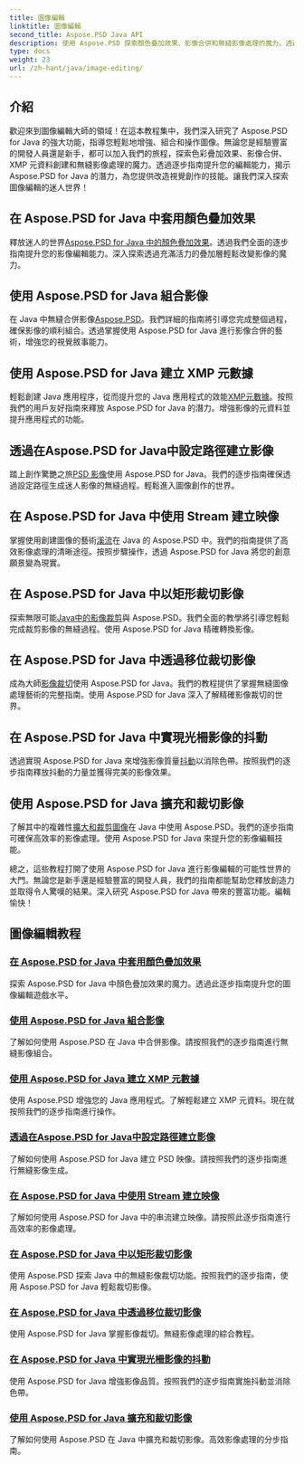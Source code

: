 ```yaml
---
title: 圖像編輯
linktitle: 圖像編輯
second_title: Aspose.PSD Java API
description: 使用 Aspose.PSD 探索顏色疊加效果、影像合併和無縫影像處理的魔力。透過我們的指南提升您的圖像編輯遊戲水平。
type: docs
weight: 23
url: /zh-hant/java/image-editing/
---
```

## 介紹 

歡迎來到圖像編輯大師的領域！在這本教程集中，我們深入研究了 Aspose.PSD for Java 的強大功能，指導您輕鬆地增強、組合和操作圖像。無論您是經驗豐富的開發人員還是新手，都可以加入我們的旅程，探索色彩疊加效果、影像合併、XMP 元資料創建和無縫影像處理的魔力。透過逐步指南提升您的編輯能力，揭示 Aspose.PSD for Java 的潛力，為您提供改造視覺創作的技能。讓我們深入探索圖像編輯的迷人世界！

## 在 Aspose.PSD for Java 中套用顏色疊加效果

釋放迷人的世界[Aspose.PSD for Java 中的顏色疊加效果](./color-overlay-effect/)。透過我們全面的逐步指南提升您的影像編輯能力。深入探索透過充滿活力的疊加層輕鬆改變影像的魔力。

## 使用 Aspose.PSD for Java 組合影像

在 Java 中無縫合併影像[Aspose.PSD](./combine-images/)。我們詳細的指南將引導您完成整個過程，確保影像的順利組合。透過掌握使用 Aspose.PSD for Java 進行影像合併的藝術，增強您的視覺敘事能力。

## 使用 Aspose.PSD for Java 建立 XMP 元數據

輕鬆創建 Java 應用程序，從而提升您的 Java 應用程式的效能[XMP元數據](./create-xmp-metadata/)。按照我們的用戶友好指南來釋放 Aspose.PSD for Java 的潛力。增強影像的元資料並提升應用程式的功能。

## 透過在Aspose.PSD for Java中設定路徑建立影像

踏上創作驚艷之旅[PSD 影像](./create-image-by-setting-path/)使用 Aspose.PSD for Java。我們的逐步指南確保透過設定路徑生成迷人影像的無縫過程。輕鬆進入圖像創作的世界。

## 在 Aspose.PSD for Java 中使用 Stream 建立映像

掌握使用創建圖像的藝術[溪流](./create-image-using-stream/)在 Java 的 Aspose.PSD 中。我們的指南提供了高效影像處理的清晰途徑。按照步驟操作，透過 Aspose.PSD for Java 將您的創意願景變為現實。

## 在 Aspose.PSD for Java 中以矩形裁切影像

探索無限可能[Java中的影像裁剪](./crop-image-by-rectangle/)與 Aspose.PSD。我們全面的教學將引導您輕鬆完成裁剪影像的無縫過程。使用 Aspose.PSD for Java 精確轉換影像。

## 在 Aspose.PSD for Java 中透過移位裁切影像

成為大師[影像裁切](./crop-image-by-shifts/)使用 Aspose.PSD for Java。我們的教程提供了掌握無縫圖像處理藝術的完整指南。使用 Aspose.PSD for Java 深入了解精確影像裁切的世界。

## 在 Aspose.PSD for Java 中實現光柵影像的抖動

透過實現 Aspose.PSD for Java 來增強影像質量[抖動](./implement-dithering/)以消除色帶。按照我們的逐步指南釋放抖動的力量並獲得完美的影像效果。

## 使用 Aspose.PSD for Java 擴充和裁切影像

了解其中的複雜性[擴大和裁剪圖像](./expand-and-crop-images/)在 Java 中使用 Aspose.PSD。我們的逐步指南可確保高效率的影像處理。使用 Aspose.PSD for Java 來提升您的影像編輯技能。

總之，這些教程打開了使用 Aspose.PSD for Java 進行影像編輯的可能性世界的大門。無論您是新手還是經驗豐富的開發人員，我們的指南都能幫助您釋放創造力並取得令人驚嘆的結果。深入研究 Aspose.PSD for Java 帶來的豐富功能。編輯愉快！
## 圖像編輯教程
### [在 Aspose.PSD for Java 中套用顏色疊加效果](./color-overlay-effect/)
探索 Aspose.PSD for Java 中顏色疊加效果的魔力。透過此逐步指南提升您的圖像編輯遊戲水平。
### [使用 Aspose.PSD for Java 組合影像](./combine-images/)
了解如何使用 Aspose.PSD 在 Java 中合併影像。請按照我們的逐步指南進行無縫影像組合。
### [使用 Aspose.PSD for Java 建立 XMP 元數據](./create-xmp-metadata/)
使用 Aspose.PSD 增強您的 Java 應用程式。了解輕鬆建立 XMP 元資料。現在就按照我們的逐步指南進行操作。
### [透過在Aspose.PSD for Java中設定路徑建立影像](./create-image-by-setting-path/)
了解如何使用 Aspose.PSD for Java 建立 PSD 映像。請按照我們的逐步指南進行無縫影像生成。
### [在 Aspose.PSD for Java 中使用 Stream 建立映像](./create-image-using-stream/)
了解如何使用 Aspose.PSD for Java 中的串流建立映像。請按照此逐步指南進行高效率的影像處理。
### [在 Aspose.PSD for Java 中以矩形裁切影像](./crop-image-by-rectangle/)
使用 Aspose.PSD 探索 Java 中的無縫影像裁切功能。按照我們的逐步指南，使用 Aspose.PSD for Java 輕鬆裁切影像。
### [在 Aspose.PSD for Java 中透過移位裁切影像](./crop-image-by-shifts/)
使用 Aspose.PSD for Java 掌握影像裁切。無縫影像處理的綜合教程。
### [在 Aspose.PSD for Java 中實現光柵影像的抖動](./implement-dithering/)
使用 Aspose.PSD for Java 增強影像品質。按照我們的逐步指南實施抖動並消除色帶。
### [使用 Aspose.PSD for Java 擴充和裁切影像](./expand-and-crop-images/)
了解如何使用 Aspose.PSD 在 Java 中擴充和裁切影像。高效影像處理的分步指南。